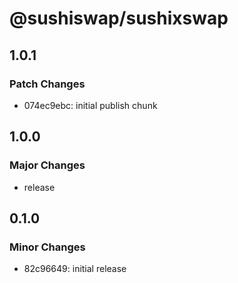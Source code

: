# @sushiswap/sushixswap

## 1.0.1

### Patch Changes

- 074ec9ebc: initial publish chunk

## 1.0.0

### Major Changes

- release

## 0.1.0

### Minor Changes

- 82c96649: initial release
